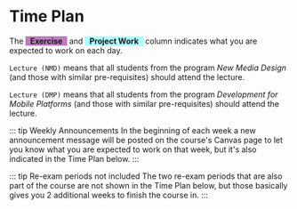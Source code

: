 # Time Plan
The <span style="background-color: #80008082; display: inline-block; padding: 0 8px; font-weight: bold;">Exercise</span> and <span style="background-color: #00ffff54; display: inline-block; padding: 0 8px; font-weight: bold;">Project Work</span> column indicates what you are expected to work on each day.

`Lecture (NMD)` means that all students from the program *New Media Design* (and those with similar pre-requisites) should attend the lecture.

`Lecture (DMP)` means that all students from the program *Development for Mobile Platforms* (and those with similar pre-requisites) should attend the lecture.



::: tip Weekly Announcements
In the beginning of each week a new announcement message will be posted on the course's Canvas page to let you know what you are expected to work on that week, but it's also indicated in the Time Plan below.
:::

::: tip Re-exam periods not included
The two re-exam periods that are also part of the course are not shown in the Time Plan below, but those basically gives you 2 additional weeks to finish the course in.
:::

<TimePlan
	:startDate='new Date(2022, 7, 29)'
	:columns='[
		{key: "l", name: "Lecture/Tutorial/Seminar", color: "#ffa5009c"},
		{key: "s", name: "Lab Session", color: "#ffff0070"},
		{key: "e", name: "Exercise", color: "#80008082"},
		{key: "p", name: "Project Work", color: "#00ffff75"},
		{key: "i", name: "Important", color: "#ff000094"},
	]'
	:rows='[
		// 35
		{p: "Part 1: Report Spec."},
		{p: "Part 1: Report Spec."},
		{l: "Lecture: Introduction", p: "Part 1: Report Spec."},
		{p: "Part 1: Report Spec."},
		{l: "Lecture (DMP): CSS 1 & 2<br>Lecture (NMD): DB 1", p: "Part 1: Report Spec."},
		{},
		{},
		// 36
		{s: "Group 5, 6", e: "DMP: HTML & CSS<br>NMD: Database", p: "Part 2: Report GUI"},
		{s: "Group 3, 4", e: "DMP: HTML & CSS<br>NMD: Database", p: "Part 2: Report GUI"},
		{l: "Lecture (NMD): DB 2", e: "DMP: HTML & CSS<br>NMD: Database", p: "Part 2: Report GUI"},
		{e: "DMP: HTML & CSS<br>NMD: Database", p: "Part 2: Report GUI"},
		{l: "Tutorial: Express", s: "Group 1", e: "DMP: HTML & CSS<br>NMD: Database", p: "Part 2: Report GUI"},
		{},
		{},
		// 37
		{s: "Group 5, 6", p:"Part 3: Prototype"},
		{s: "Group 3, 4", p:"Part 3: Prototype"},
		{ p:"Part 3: Prototype"},
		{l: "Lecture: Academic Writing", p: "Part 3: Prototype"},
		{l: "Tutorial: DB", s: "Group 1", p:"Part 3: Prototype"},
		{},
		{},
		// 38
		{s: "Group 5, 6", p: "Part 4: DB"},
		{s: "Group 3, 4", p: "Part 4: DB"},
		{l: "TODO", p: "Part 4: DB"},
		{l: "Seminar: Academic Writing 1 & 2", p: "Part 5: Forms"},
		{l: "Tutorial: Auth", s: "Group 1", p: "Part 5: Forms"},
		{},
		{},
		// 39
		{s: "Group 5, 6", p: "Part 5: Forms"},
		{s: "Group 3, 4", p: "Part 6: Errors"},
		{l: "TODO", p: "Part 6: Errors"},
		{p: "Part 6: Errors"},
		{l: "Tutorial: Security", s: "Group 1", p: "Part 7: Auth"},
		{},
		{},
		// 40
		{s: "Group 5, 6", p: "Part 7: Auth"},
		{s: "Group 3, 4", p: "Part 7: Auth"},
		{l: "TODO", p: "Part 8: Security"},
		{p: "Part 8: Security"},
		{l: "Tutorial: Repetition", s: "Group 1", p: "Part 8: Security"},
		{},
		{},
		// 41
		{s: "Group 5, 6", p: "Part 9: Optional"},
		{s: "Group 3, 4", p: "Part 9: Optional"},
		{p: "Part 9: Optional"},
		{p: "Part 10: Deploy"},
		{l: "Sample exam", s: "Group 1", p: "Part 10: Deploy"},
		{},
		{},
		// 42
		{p: "Part 11: Demonstration"},
		{p: "Part 11: Demonstration"},
		{p: "Part 11: Demonstration"},
		{p: "Part 11: Demonstration"},
		{p: "Part 11: Demonstration"},
		{},
		{p: "Part 12: Submission", i: "Deadline submit Project Work for grading"},
	]'
/>
